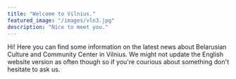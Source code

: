 ```yaml
---
title: "Welcome to Vilnius."
featured_image: "/images/vln3.jpg"
description: "Nice to meet you."
---
```

Hi! Here you can find some information on the latest news about Belarusian Culture and Community Center in Vilnius. We might not update the English website version as often though so if you're courious about something don't hesitate to ask us.